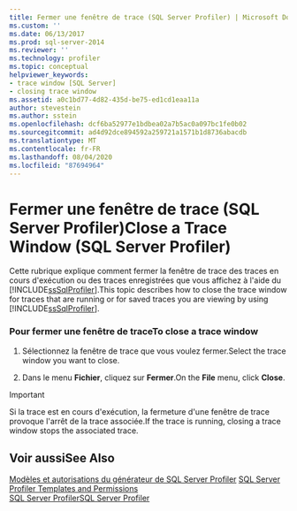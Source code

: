 ```yaml
---
title: Fermer une fenêtre de trace (SQL Server Profiler) | Microsoft Docs
ms.custom: ''
ms.date: 06/13/2017
ms.prod: sql-server-2014
ms.reviewer: ''
ms.technology: profiler
ms.topic: conceptual
helpviewer_keywords:
- trace window [SQL Server]
- closing trace window
ms.assetid: a0c1bd77-4d82-435d-be75-ed1cd1eaa11a
author: stevestein
ms.author: sstein
ms.openlocfilehash: dcf6ba52977e1bdbea02a7b5ac0a097bc1fe0b02
ms.sourcegitcommit: ad4d92dce894592a259721a1571b1d8736abacdb
ms.translationtype: MT
ms.contentlocale: fr-FR
ms.lasthandoff: 08/04/2020
ms.locfileid: "87694964"
---
```

# <a name="close-a-trace-window-sql-server-profiler"></a><span data-ttu-id="9b035-102">Fermer une fenêtre de trace (SQL Server Profiler)</span><span class="sxs-lookup"><span data-stu-id="9b035-102">Close a Trace Window (SQL Server Profiler)</span></span>
  <span data-ttu-id="9b035-103">Cette rubrique explique comment fermer la fenêtre de trace des traces en cours d'exécution ou des traces enregistrées que vous affichez à l'aide du [!INCLUDE[ssSqlProfiler](../../includes/sssqlprofiler-md.md)].</span><span class="sxs-lookup"><span data-stu-id="9b035-103">This topic describes how to close the trace window for traces that are running or for saved traces you are viewing by using [!INCLUDE[ssSqlProfiler](../../includes/sssqlprofiler-md.md)].</span></span>  
  
### <a name="to-close-a-trace-window"></a><span data-ttu-id="9b035-104">Pour fermer une fenêtre de trace</span><span class="sxs-lookup"><span data-stu-id="9b035-104">To close a trace window</span></span>  
  
1.  <span data-ttu-id="9b035-105">Sélectionnez la fenêtre de trace que vous voulez fermer.</span><span class="sxs-lookup"><span data-stu-id="9b035-105">Select the trace window you want to close.</span></span>  
  
2.  <span data-ttu-id="9b035-106">Dans le menu **Fichier**, cliquez sur **Fermer**.</span><span class="sxs-lookup"><span data-stu-id="9b035-106">On the **File** menu, click **Close**.</span></span>  
  
> [!IMPORTANT]  
>  <span data-ttu-id="9b035-107">Si la trace est en cours d'exécution, la fermeture d'une fenêtre de trace provoque l'arrêt de la trace associée.</span><span class="sxs-lookup"><span data-stu-id="9b035-107">If the trace is running, closing a trace window stops the associated trace.</span></span>  
  
## <a name="see-also"></a><span data-ttu-id="9b035-108">Voir aussi</span><span class="sxs-lookup"><span data-stu-id="9b035-108">See Also</span></span>  
 <span data-ttu-id="9b035-109">[Modèles et autorisations du générateur de SQL Server Profiler](sql-server-profiler-templates-and-permissions.md) </span><span class="sxs-lookup"><span data-stu-id="9b035-109">[SQL Server Profiler Templates and Permissions](sql-server-profiler-templates-and-permissions.md) </span></span>  
 [<span data-ttu-id="9b035-110">SQL Server Profiler</span><span class="sxs-lookup"><span data-stu-id="9b035-110">SQL Server Profiler</span></span>](sql-server-profiler.md)  
  
  
